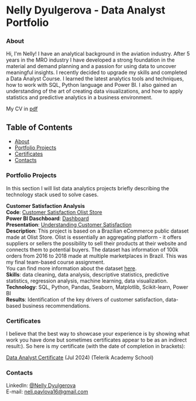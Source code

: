 # Nelly Dyulgerova - Data Analyst Portfolio

### About 
Hi, I'm Nelly! I have an analytical background in the aviation industry. After 5 years in the MRO industry I have developed a strong foundation in the material and demand planning and a passion for using data to uncover meaningful insights. I recently decided to upgrade my skills and completed a Data Analyst Course. I learned the latest analytics tools and techniques, how to work with SQL, Python language and Power BI. I also gained an understanding of the art of creating data visualizations, and how to apply statistics and predictive analytics in a business environment. 

My CV in [pdf](https://github.com/NellyDyulgerova/CV/blob/8e7b04c09a20c918321f89ef2cef185fb57dff47/Nelly_Dyulgerova_Resume.pdf)

## Table of Contents

 - [About](#about)
 - [Portfolio Projects](#portfolio-projects)
 - [Certificates](#certificates)
 - [Contacts](#contacts)
   
### Portfolio Projects 

In this section I will list data analytics projects briefly describing the technology stack used to solve cases.

**Customer Satisfaction Analysis**<br/>
**Code**: [Customer Satisfaction Olist Store](https://github.com/NellyDyulgerova/Customer-Satisfaction-Olist/blob/1292423f4eba46608e8be76edfa070a606593494/Team_3_Technical_submission_1.ipynb)<br/>
**Power BI Daschboard**: [Dashboard](https://github.com/NellyDyulgerova/Power-BI-Dashboard/blob/eab8e47b89fdabc567575c76dd2a73e89e70ff22/Olist%20Dashboard_3.pdf)<br/>
**Presentation**: [Understanding Customer Satisfaction](https://docs.google.com/presentation/d/1e690U1onQjJPfMCgZEoIsn-lpthkuDvq/edit?usp=sharing&ouid=113246996177351945786&rtpof=true&sd=true)<br/>
**Description**: This project is based on a Brazilian eCommerce public dataset made at Olist Store. Olist is essentially an aggregating platform - it offers suppliers or sellers the possibility to sell their products at their website and connects them to potential buyers. The dataset has information of 100k orders from 2016 to 2018 made at multiple marketplaces in Brazil. This was my final team-based course assignment.<br/>
You can find more information about the dataset [here](https://www.kaggle.com/datasets/olistbr/brazilian-ecommerce).<br/>
**Skills**: data cleaning, data analysis, descriptive statistics, predictive statistics, regression analysis, machine learning, data visualization.<br/>
**Technology**: SQL, Python, Pandas, Seaborn, Matplotlib, Scikit-learn, Power BI<br/>
**Results**: Identification of the key drivers of customer satisfaction, data-based business recommendations.<br/>

### Certificates 

I believe that the best way to showcase your experience is by showing what work you have done but sometimes certificates appear to be as an indirect result:). So here is my certificate (with the date of completion in brackets): <br/>

[Data Analyst Certificate](https://drive.google.com/file/d/1unc2OLbGKlONZRAxiVsCLcZVrSuQNcvJ/view?usp=sharing) (Jul 2024) (Telerik Academy School)

### Contacts
LinkedIn: [@Nelly Dyulgerova](http://linkedin.com/in/nelly-dyulgerova-73b149161)<br/>
E-mail: neli.pavlova16@gmail.com
